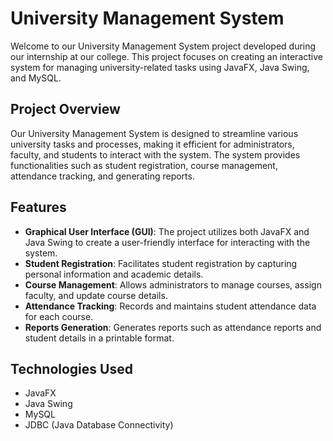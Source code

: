 # University Management System

Welcome to our University Management System project developed during our internship at our college. This project focuses on creating an interactive system for managing university-related tasks using JavaFX, Java Swing, and MySQL.

## Project Overview

Our University Management System is designed to streamline various university tasks and processes, making it efficient for administrators, faculty, and students to interact with the system. The system provides functionalities such as student registration, course management, attendance tracking, and generating reports.

## Features

- **Graphical User Interface (GUI)**: The project utilizes both JavaFX and Java Swing to create a user-friendly interface for interacting with the system.
- **Student Registration**: Facilitates student registration by capturing personal information and academic details.
- **Course Management**: Allows administrators to manage courses, assign faculty, and update course details.
- **Attendance Tracking**: Records and maintains student attendance data for each course.
- **Reports Generation**: Generates reports such as attendance reports and student details in a printable format.

## Technologies Used

- JavaFX
- Java Swing
- MySQL
- JDBC (Java Database Connectivity)
